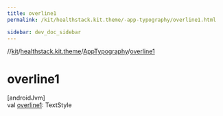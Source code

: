 ```yaml
---
title: overline1
permalink: /kit/healthstack.kit.theme/-app-typography/overline1.html

sidebar: dev_doc_sidebar
---
```

//[kit](../../../kit.html)/[healthstack.kit.theme](../index.html)/[AppTypography](index.html)/[overline1](overline1.html)



# overline1



[androidJvm]\
val [overline1](overline1.html): TextStyle




